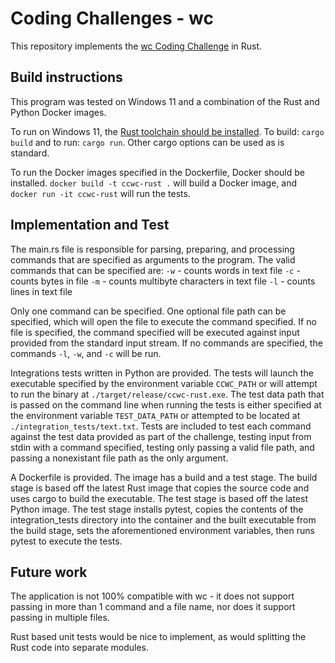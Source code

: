# Coding Challenges - wc

This repository implements the [wc Coding Challenge](https://codingchallenges.substack.com/p/coding-challenge-1) in Rust.

## Build instructions

This program was tested on Windows 11 and a combination of the Rust and Python Docker images.

To run on Windows 11, the [Rust toolchain should be installed](https://www.rust-lang.org/learn/get-started). To build: `cargo build` and to run: `cargo run`. Other cargo options can be used
as is standard.

To run the Docker images specified in the Dockerfile, Docker should be installed. `docker build -t ccwc-rust .` will build a Docker image, and `docker run -it ccwc-rust` will run the tests.

## Implementation and Test

The main.rs file is responsible for parsing, preparing, and processing commands that are specified as arguments to the program. The valid commands that can be specified are:
 `-w` - counts words in text file
 `-c` - counts bytes in file
 `-m` - counts multibyte characters in text file
 `-l` - counts lines in text file
 
Only one command can be specified. One optional file path can be specified, which will open the file to execute the command specified. If no file is specified, the command specified will be executed against input provided from the standard input stream. If no commands are specified, the commands `-l`, `-w`, and `-c` will be run.

Integrations tests written in Python are provided. The tests will launch the executable specified by the environment variable `CCWC_PATH` or will attempt to run the binary at `./target/release/ccwc-rust.exe`. The test data path that is passed on the command line when running the tests is either specified at the environment variable `TEST_DATA_PATH` or attempted to be located at `./integration_tests/text.txt`. Tests are included to test each command against the test data provided as part of the challenge, testing input from stdin with a command specified, testing only passing a valid file path, and passing a nonexistant file path as the only argument.

A Dockerfile is provided. The image has a build and a test stage. The build stage is based off the latest Rust image that copies the source code and uses cargo to build the executable. The test stage is based off the latest Python image. The test stage installs pytest, copies the contents of the integration_tests directory into the container and the built executable from the build stage, sets the aforementioned environment variables, then runs pytest to execute the tests.

## Future work

The application is not 100% compatible with wc - it does not support passing in more than 1 command and a file name, nor does it support passing in multiple files.

Rust based unit tests would be nice to implement, as would splitting the Rust code into separate modules.
